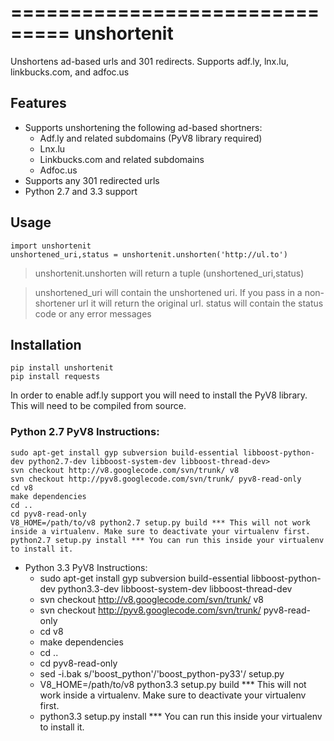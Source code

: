 ===============================
unshortenit
===============================

Unshortens ad-based urls and 301 redirects. Supports adf.ly, lnx.lu, linkbucks.com, and adfoc.us


Features
--------

- Supports unshortening the following ad-based shortners:
    - Adf.ly and related subdomains (PyV8 library required)
    - Lnx.lu
    - Linkbucks.com and related subdomains
    - Adfoc.us
- Supports any 301 redirected urls
- Python 2.7 and 3.3 support

Usage
-----

    import unshortenit
    unshortened_uri,status = unshortenit.unshorten('http://ul.to')

> unshortenit.unshorten will return a tuple (unshortened_uri,status)

> unshortened_uri will contain the unshortened uri. If you pass in a non-shortener url it will return the original url.
> status will contain the status code or any error messages

Installation
------------

    pip install unshortenit
    pip install requests

In order to enable adf.ly support you will need to install the PyV8 library. This will need to be compiled from source.

### Python 2.7 PyV8 Instructions:
    sudo apt-get install gyp subversion build-essential libboost-python-dev python2.7-dev libboost-system-dev libboost-thread-dev>
    svn checkout http://v8.googlecode.com/svn/trunk/ v8
    svn checkout http://pyv8.googlecode.com/svn/trunk/ pyv8-read-only
    cd v8
    make dependencies
    cd ..
    cd pyv8-read-only
    V8_HOME=/path/to/v8 python2.7 setup.py build *** This will not work inside a virtualenv. Make sure to deactivate your virtualenv first.
    python2.7 setup.py install *** You can run this inside your virtualenv to install it.

* Python 3.3 PyV8 Instructions:
    - sudo apt-get install gyp subversion build-essential libboost-python-dev python3.3-dev libboost-system-dev libboost-thread-dev
    - svn checkout http://v8.googlecode.com/svn/trunk/ v8
    - svn checkout http://pyv8.googlecode.com/svn/trunk/ pyv8-read-only
    - cd v8
    - make dependencies
    - cd ..
    - cd pyv8-read-only
    - sed -i.bak s/\'boost\_python\'/\'boost_python-py33\'/ setup.py
    - V8_HOME=/path/to/v8 python3.3 setup.py build *** This will not work inside a virtualenv. Make sure to deactivate your virtualenv first.
    - python3.3 setup.py install *** You can run this inside your virtualenv to install it.
